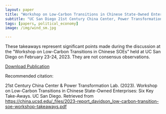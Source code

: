 ```yaml
---
layout: paper
title: "Workshop on Low-Carbon Transitions in Chinese State-Owned Enterprises: Six Key Take-Aways"
subtitle: "UC San Diego 21st Century China Center, Power Transformation Lab"
tags: [papers, political_economy]
image: /img/wind_sm.jpg

---
```


These takeaways represent significant points made during the discussion at the ”Workshop on Low-Carbon
Transitions in Chinese SOEs” held at UC San Diego on February 23-24, 2023. They are not consensus
observations.

[Download Publication](https://drive.google.com/file/d/1Tic1KEfz10yH50yiWGksMc8XqmxiPog7/view?usp=sharing
)


Recommended citation:

21st Century China Center & Power Transformation Lab. (2023). Workshop on Low-Carbon Transitions in Chinese State-Owned Enterprises: Six Key Take-Aways. UC San Diego. Retrieved from https://china.ucsd.edu/_files/2023-report_davidson_low-carbon-transition-soe-workshop-takeaways.pdf









